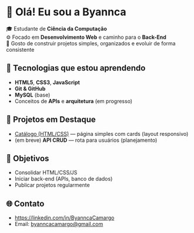 # 👋 Olá! Eu sou a Byannca 

🎓 Estudante de **Ciência da Computação**  
⚙️ Focado em **Desenvolvimento Web** e caminho para o **Back-End**  
🚀 Gosto de construir projetos simples, organizados e evoluir de forma consistente

## 🔧 Tecnologias que estou aprendendo
- **HTML5**, **CSS3**, **JavaScript**
- **Git & GitHub**
- **MySQL** (base)
- Conceitos de **APIs** e **arquitetura** (em progresso)

## 📂 Projetos em Destaque
- [Catálogo (HTML/CSS)](https://github.com/ByanncaCamargo/catalogo) — página simples com cards (layout responsivo)
- (em breve) **API CRUD** — rota para usuários (planejamento)

## 🎯 Objetivos
- Consolidar HTML/CSS/JS  
- Iniciar back-end (APIs, banco de dados)  
- Publicar projetos regularmente

## 🌐 Contato
-  https://linkedin.com/in/ByanncaCamargo
- Email: byanncacamargo@gmail.com
